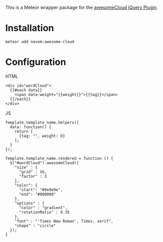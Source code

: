 This is a Meteor wrapper package for the [awesomeCloud jQuery Plugin](http://www.jqueryscript.net/text/Awesome-Tag-Cloud-Plugin-with-jQuery-Html5-Canvas-awesomeCloud.html).

# Installation #
```
meteor add novom:awesome-cloud
```

# Configuration #
HTML
```
<div id="wordCloud">
  {{#each data}}
    <span data-weight="{{weight}}">{{tag}}</span>
  {{/each}}
</div>
```

JS
```
Template.template_name.helpers({
  data: function() {
    return [
      {tag: "", weight: 0}
    ];
  }
});

Template.template_name.rendered = function () {
  $("#wordCloud").awesomeCloud({
    "size" : {
      "grid" : 16,
      "factor" : 3
    },
    "color": {
      "start": "#9e9e9e",
      "end": "#000000"
    },
    "options" : {
      "color" : "gradient",
      "rotationRatio" : 0.35
    },
    "font" : "'Times New Roman', Times, serif",
    "shape" : "circle"
  });
}
```
